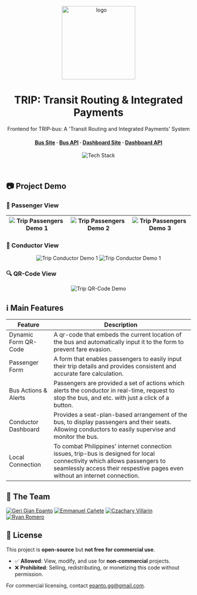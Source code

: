 <div align="center">

  <img src="/public/logo.png" alt="logo" width="200" height="auto" />
  <h1>TRIP: Transit Routing & Integrated Payments</h1>
  
  <p>
    Frontend for TRIP-bus: A 'Transit Routing and Integrated Payments' System 
  </p>

  <h4>
    <a href="https://github.com/gian-gg/TRIP-bus">Bus Site</a>
  <span> · </span>
    <a href="https://github.com/Ehmann37/TRIP-bus-api">Bus API</a>
  <span> · </span>
    <a href="https://github.com/gian-gg/TRIP-dashboard">Dashboard Site</a>
  <span> · </span>
    <a href="https://github.com/Ehmann37/TRIP-dashboard-api">Dashboard API</a>
  </h4>

![Tech Stack](https://skills-icons.vercel.app/api/icons?i=react,ts,vite,axios,tailwind,headlessui)

</div>

<br />

## 📷 Project Demo

### 👤 Passenger View

| <img src="/docs/passenger1.png" alt="Trip Passengers Demo 1" /> | <img src="/docs/passenger2.png" alt="Trip Passengers Demo 2" /> | <img src="/docs/passenger3.png" alt="Trip Passengers Demo 3" /> |
| --------------------------------------------------------------- | --------------------------------------------------------------- | --------------------------------------------------------------- |

### 👨 Conductor View

<div align="center"> 
  <img src="/docs/conductor1.png" alt="Trip Conductor Demo 1" />
  <img src="/docs/conductor2.png" alt="Trip Conductor Demo 1" />
</div>

### 🔍 QR-Code View

<div align="center"> 
  <img src="/docs/qrcode.png" alt="Trip QR-Code Demo" />
</div>

## ℹ️ Main Features

<table align="center">
  <thead>
    <tr>
      <th align="center">Feature</th>
      <th align="center">Description</th>
    </tr>
  </thead>
  <tbody>
    <tr>
      <td>Dynamic Form QR-Code</td>
      <td>A qr-code that embeds the current location of the bus and automatically input it to the form to prevent fare evasion.</td>
    </tr>
    <tr>
      <td>Passenger Form</td>
      <td>A form that enables passengers to easily input their trip details and provides consistent and accurate fare calculation.</td>
    </tr>
    <tr>
      <td>Bus Actions & Alerts</td>
      <td>Passengers are provided a set of actions which alerts the conductor in real-time, request to stop the bus, and etc. with just a click of a button.</td>
    </tr>
    <tr>
      <td>Conductor Dashboard</td>
      <td>Provides a seat-plan-based arrangement of the bus, to display passengers and their seats. Allowing conductors to easily supervise and monitor the bus.</td>
    </tr>
    <tr>
      <td>Local Connection</td>
      <td>To combat Philippines' internet connection issues, trip-bus is designed for local connectivity which allows passengers to seamlessly  access their respestive pages even without an internet connection.</td>
    </tr>
  </tbody>
</table>

## 👥 The Team

[![Geri Gian Epanto](https://github.com/gian-gg.png?size=48 'Geri Gian Epanto')](https://github.com/gian-gg) [![Emmanuel Cañete](https://github.com/Ehmann37.png?size=48 'Emmanuel Cañete')](https://github.com/Ehmann37) [![Czachary Villarin](https://github.com/ccxavi.png?size=48 'Czachary Villarin')](https://github.com/ccxavi) [![Ryan Romero](https://github.com/arynn1.png?size=48 'Ryan Romero')](https://github.com/arynn1)

## 📜 License

This project is **open-source** but **not free for commercial use**.

- ✅ **Allowed**: View, modify, and use for **non-commercial** projects.
- ❌ **Prohibited**: Selling, redistributing, or monetizing this code without permission.

For commercial licensing, contact epanto.gg@gmail.com.
